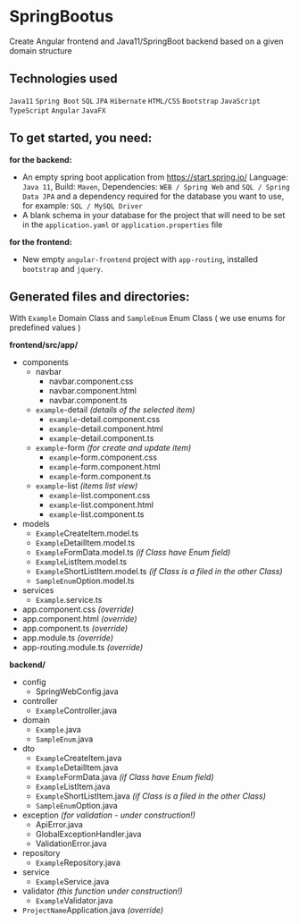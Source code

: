 # SpringBootus

Create Angular frontend and Java11/SpringBoot backend based on a given domain structure

## Technologies used
`Java11` `Spring Boot` `SQL` `JPA` `Hibernate` `HTML/CSS` `Bootstrap` `JavaScript` `TypeScript` `Angular` `JavaFX`

## To get started, you need:
**for the backend:**
- An empty spring boot application from https://start.spring.io/ Language: `Java 11`, Build: `Maven`, Dependencies: `WEB / Spring Web` and `SQL / Spring Data JPA` and a dependency required for the database you want to use, for example: `SQL / MySQL Driver`
- A blank schema in your database for the project that will need to be set in the `application.yaml` or `application.properties` file

**for the frontend:**
- New empty `angular-frontend` project with `app-routing`, installed `bootstrap` and `jquery`.

## Generated files and directories:
With `Example` Domain Class and `SampleEnum` Enum Class ( we use enums for predefined values )

**frontend/src/app/**
- components
  - navbar
    - navbar.component.css
    - navbar.component.html
    - navbar.component.ts
  - `example`-detail *(details of the selected item)*
    - `example`-detail.component.css
    - `example`-detail.component.html
    - `example`-detail.component.ts
  - `example`-form *(for create and update item)*
    - `example`-form.component.css
    - `example`-form.component.html
    - `example`-form.component.ts
  - `example`-list *(items list view)*
    - `example`-list.component.css
    - `example`-list.component.html
    - `example`-list.component.ts
- models
  - `Example`CreateItem.model.ts
  - `Example`DetailItem.model.ts
  - `Example`FormData.model.ts *(if Class have Enum field)*
  - `Example`ListItem.model.ts
  - `Example`ShortListItem.model.ts *(if Class is a filed in the other Class)*
  - `SampleEnum`Option.model.ts
- services
  - `Example`.service.ts
- app.component.css *(override)*
- app.component.html *(override)*
- app.component.ts *(override)*
- app.module.ts *(override)*
- app-routing.module.ts *(override)*

**backend/**
- config
  - SpringWebConfig.java
- controller
  - `Example`Controller.java
- domain
  - `Example`.java
  - `SampleEnum`.java
- dto
  - `Example`CreateItem.java
  - `Example`DetailItem.java
  - `Example`FormData.java *(if Class have Enum field)*
  - `Example`ListItem.java
  - `Example`ShortListItem.java *(if Class is a filed in the other Class)*
  - `SampleEnum`Option.java
- exception *(for validation - under construction!)*
  - ApiError.java
  - GlobalExceptionHandler.java
  - ValidationError.java
- repository
  - `Example`Repository.java
- service
  - `Example`Service.java
- validator *(this function under construction!)*
  - `Example`Validator.java
- `ProjectName`Application.java *(override)*
  



